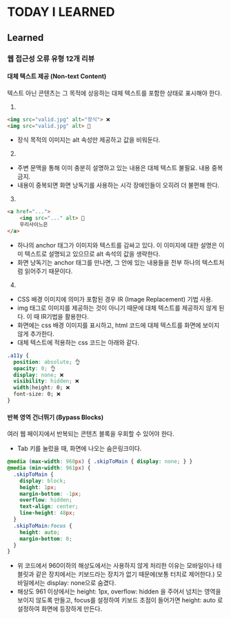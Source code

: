 # TODAY I LEARNED

## Learned

### 웹 접근성 오류 유형 12개 리뷰

#### 대체 텍스트 제공 (Non-text Content)

텍스트 아닌 콘텐츠는 그 목적에 상응하는 대체 텍스트를 포함한 상태로 표시해야 한다.

1. 

```html
<img src="valid.jpg" alt="장식"> ❌
<img src="valid.jpg" alt> 👏
```

- 장식 목적의 이미지는 alt 속성만 제공하고 값을 비워둔다.

2.

- 주변 문맥을 통해 이미 충분히 설명하고 있는 내용은 대체 텍스트 불필요. 내용 중복 금지.
- 내용이 중복되면 화면 낭독기를 사용하는 시각 장애인들이 오히려 더 불편해 한다.

3.

```html
<a href="...">
	<img src="..." alt> 👏
	우리사이느은
</a>
```

- 하나의 anchor 태그가 이미지와 텍스트를 감싸고 있다. 이 이미지에 대한 설명은 이미 텍스트로 설명되고 있으므로 alt 속석의 값을 생략한다.
- 화면 낭독기는 anchor 태그를 만나면, 그 안에 있는 내용들을 전부 하나의 텍스트처럼 읽어주기 때문이다.

4.

- CSS 배경 이미지에 의미가 포함된 경우 IR (Image Replacement) 기법 사용.
- img 태그로 이미지를 제공하는 것이 아니기 때문에 대체 텍스트를 제공하지 않게 된다. 이 때 IR기법을 활용한다.
- 화면에는 css 배경 이미지를 표시하고, html 코드에 대체 텍스트를 화면에 보이지 않게 추가한다.
- 대체 텍스트에 적용하는 css 코드는 아래와 같다.

```css
.a11y {
  position: absolute; 👌
  opacity: 0; 👌
  display: none; ❌
  visibility: hidden; ❌
  width|height: 0; ❌
  font-size: 0; ❌
}
```

#### 반복 영역 건너뛰기 (Bypass Blocks)

여러 웹 페이지에서 반복되는 콘텐츠 블록을 우회할 수 있어야 한다.

- Tab 키를 눌렀을 때, 화면에 나오는 숨은링크이다.

```css
@media (max-width: 960px) { .skipToMain { display: none; } } 
@media (min-width: 961px) {
  .skipToMain {
    display: block;
    height: 1px;
    margin-bottom: -1px;
    overflow: hidden;
    text-align: center;
    line-height: 48px;
  }
  .skipToMain:focus {
    height: auto;
    margin-bottom: 0;
  }
}
```

- 위 코드에서 960이하의 해상도에서는 사용하지 않게 처리한 이유는 모바일이나 테블릿과 같은 장치에서는 키보드라는 장치가 없기 때문에(보통 터치로 제어한다.) 모바일에서는 display: none으로 숨겼다.
- 해상도 961 이상에서는 height: 1px, overflow: hidden 을 주어서 넘치는 영역을 보이지 않도록 만들고, focus를 설정하여 키보드 초점이 들어가면 height: auto 로 설정하여 화면에 등장하게 만든다.


